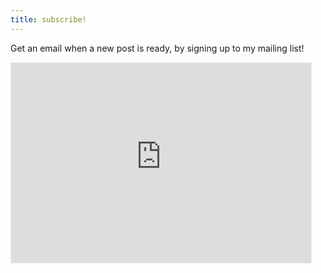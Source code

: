 ```yaml
---
title: subscribe!
---
```


Get an email when a new post is ready, by signing up to my mailing list!

<iframe src="https://bookishmusingsbya.substack.com/embed" width="480" height="320" style="border:1px solid #EEE; background:white;" frameborder="0" scrolling="no">

</iframe>

